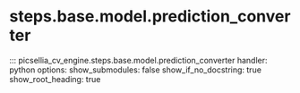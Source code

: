 # steps.base.model.prediction_converter

::: picsellia_cv_engine.steps.base.model.prediction_converter
    handler: python
    options:
        show_submodules: false
        show_if_no_docstring: true
        show_root_heading: true
